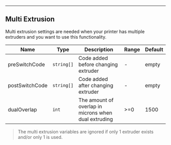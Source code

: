 ---
## Multi Extrusion

Multi extrusion settings are needed when your printer has multiple extruders and you want to use this functionality.

| Name | Type | Description | Range | Default |
| ----- | -----| ------------| ------| --------|
| preSwitchCode | `string[]` | Code added before changing extruder | - | empty |
| postSwitchCode | `string[]` | Code added after changing extruder | - | empty |
| dualOverlap | `int` | The amount of overlap in microns when dual extruding | >=0 | 1500 |

> The multi extrusion variables are ignored if only 1 extruder exists and/or only 1 is used.
